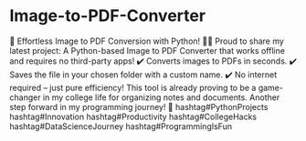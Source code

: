 # Image-to-PDF-Converter

🚀 Effortless Image to PDF Conversion with Python! 📄✨
Proud to share my latest project: A Python-based Image to PDF Converter that works offline and requires no third-party apps!
✔️ Converts images to PDFs in seconds.
✔️ Saves the file in your chosen folder with a custom name.
✔️ No internet required – just pure efficiency!
This tool is already proving to be a game-changer in my college life for organizing notes and documents. Another step forward in my programming journey!
🔗 hashtag#PythonProjects hashtag#Innovation hashtag#Productivity hashtag#CollegeHacks hashtag#DataScienceJourney hashtag#ProgrammingIsFun
